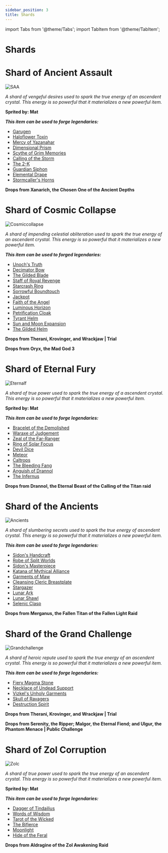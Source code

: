 ```yaml
---
sidebar_position: 3
title: Shards
---
```


import Tabs from '@theme/Tabs';
import TabItem from '@theme/TabItem';

# Shards

<Tabs>
  <TabItem value="Shard of Ancient Assault " label="Shard of Ancient Assault" default>

# Shard of Ancient Assault

![SAA](https://vwiki.valorserver.com/api/item/picture/shard%20of%20ancient%20assault)

<i>A shard of vengeful desires used to spark the true energy of an ascendent crystal. This energy is so powerful that it materializes a new powerful item.</i>

**Sprited by: Mat**

***This item can be used to forge legendaries:***

<ul>
<li> <a href="https://wiki.valorserver.com/docs/items/abilities/sheaths/legendary/garugen">Garugen</a> </li>
<li> <a href="https://wiki.valorserver.com/docs/items/abilities/poisons/legendary/haloflower_toxin">Haloflower Toxin</a> </li>
<li> <a href="https://wiki.valorserver.com/docs/items/armors/lights/legendary/mercy_of_yazanahar">Mercy of Yazanahar</a> </li>
<li> <a href="https://wiki.valorserver.com/docs/items/abilities/prisms/legendary/dimensional_prism">Dimensional Prism</a> </li>
<li> <a href="https://wiki.valorserver.com/docs/items/weapons/katanas/legendary/scythe_of_grim_memories">Scythe of Grim Memories</a> </li>
<li> <a href="https://wiki.valorserver.com/docs/items/abilities/spells/legendary/calling_of_the_storm">Calling of the Storm</a> </li>
<li> <a href="https://wiki.valorserver.com/docs/items/weapons/staves/legendary/the_2_k">The 2-K</a> </li>
<li> <a href="https://wiki.valorserver.com/docs/items/abilities/siphons/legendary/guardian_siphon">Guardian Siphon</a> </li>
<li> <a href="https://wiki.valorserver.com/docs/items/armors/robes/legendary/elemental_drape">Elemental Drape</a> </li>
<li> <a href="https://wiki.valorserver.com/docs/items/rings/legendary/stormcallers_horns">Stormcaller's Horns</a> </li>
</ul>

**Drops from Xanarich, the Chosen One of the Ancient Depths**

  </TabItem>
  <TabItem value="Shard of Cosmic Collapse" label="Shard of Cosmic Collapse">

# Shard of Cosmic Collapse

![Cosmiccollapse](https://vwiki.valorserver.com/api/item/picture/shard%20of%20cosmic%20collapse)

<i>A shard of impending celestial obliteration used to spark the true energy of an ascendent crystal. This energy is so powerful that it materializes a new powerful item.</i>

***This item can be used to forged legendaries:***

<ul>
<li> <a href="https://wiki.valorserver.com/docs/items/abilities/orbs/legendary/unochs_truth">Unoch's Truth</a> </li>
<li> <a href="https://wiki.valorserver.com/docs/items/weapons/bows/legendary/decimator_bow">Decimator Bow</a> </li>
<li> <a href="https://wiki.valorserver.com/docs/items/weapons/daggers/legendary/the_gilded_blade">The Gilded Blade</a> </li>
<li> <a href="https://wiki.valorserver.com/docs/items/weapons/staves/legendary/staff_of_royal_revenge">Staff of Royal Revenge</a> </li>
<li> <a href="https://wiki.valorserver.com/docs/items/rings/legendary/starcrash_ring">Starcrash Ring</a> </li>
<li> <a href="https://wiki.valorserver.com/docs/items/weapons/wands/legendary/sorrowful_boundtouch">Sorrowful Boundtouch</a> </li>
<li> <a href="https://wiki.valorserver.com/docs/items/rings/legendary/jackpot">Jackpot</a> </li>
<li> <a href="https://wiki.valorserver.com/docs/items/weapons/swords/legendary/faith_of_the_angel">Faith of the Angel</a> </li>
<li> <a href="https://wiki.valorserver.com/docs/items/abilities/seals/legendary/luminious_horizon">Luminous Horizon</a> </li>
<li> <a href="https://wiki.valorserver.com/docs/items/abilities/cloaks/legendary/petrification_cloak">Petrification Cloak</a> </li>
<li> <a href="https://wiki.valorserver.com/docs/items/abilities/helms/legendary/tyrant_helm">Tyrant Helm</a> </li>
<li> <a href="https://wiki.valorserver.com/docs/items/abilities/spells/legendary/sun_and_moon_expansion">Sun and Moon Expansion</a> </li>
<li> <a href="https://wiki.valorserver.com/docs/items/abilities/helms/legendary/the_gilded_helm">The Gilded Helm</a> </li>
</ul>

**Drops from Therani, Krovinger, and Wrackjaw | Trial**

**Drops from Oryx, the Mad God 3**

  </TabItem>
  <TabItem value="Shard of Eternal Fury" label="Shard of Eternal Fury">

# Shard of Eternal Fury

![Eternalf](https://vwiki.valorserver.com/api/item/picture/shard%20of%20eternal%20fury)

<i>A shard of true power used to spark the true energy of a ascendent crystal. This energy is so powerful that it materializes a new powerful item.</i>

**Sprited by: Mat**

***This item can be used to forge legendaries:***

<ul>
<li> <a href="https://wiki.valorserver.com/docs/items/rings/legendary/bracelet_of_the_demolished">Bracelet of the Demolished</a> </li>
<li> <a href="https://wiki.valorserver.com/docs/items/weapons/swords/legendary/waraxe_of_judgement">Waraxe of Judgement</a> </li>
<li> <a href="https://wiki.valorserver.com/docs/items/abilities/quivers/legendary/zeal_of_the_far_ranger">Zeal of the Far-Ranger</a> </li>
<li> <a href="https://wiki.valorserver.com/docs/items/rings/legendary/ring_of_solar_focus">Ring of Solar Focus</a> </li>
<li> <a href="https://wiki.valorserver.com/docs/items/abilities/dice/legendary/devil_dice/">Devil Dice</a> </li>
<li> <a href="https://wiki.valorserver.com/docs/items/weapons/wands/legendary/meteor">Meteor</a> </li>
<li> <a href="https://wiki.valorserver.com/docs/items/abilities/traps/legendary/caltrops">Caltrops</a> </li>
<li> <a href="https://wiki.valorserver.com/docs/items/weapons/daggers/legendary/the_bleeding_fang">The Bleeding Fang</a> </li>
<li> <a href="https://wiki.valorserver.com/docs/items/abilities/helms/legendary/anguish_of_drannol">Anguish of Drannol</a> </li>
<li> <a href="https://wiki.valorserver.com/docs/items/armors/lights/legendary/the_infernus">The Infernus</a> </li>
</ul>

**Drops from Drannol, the Eternal Beast of the Calling of the Titan raid**

  </TabItem>
  <TabItem value="Shard of the Ancients" label="Shard of the Ancients">

# Shard of the Ancients

![Ancients](https://vwiki.valorserver.com/api/item/picture/shard%20of%20the%20ancients)

<i>A shard of slumbering secrets used to spark the true energy of ascendent crystal. This energy is so powerful that it materializes a new powerful item.</i>

***This item can be used to forge legendaries:***

<ul>
<li> <a href="https://wiki.valorserver.com/docs/items/armors/robes/legendary/sidons_handcraft">Sidon's Handcraft</a> </li>
<li> <a href="https://wiki.valorserver.com/docs/items/armors/robes/legendary/robe_of_split_worlds">Robe of Split Worlds</a> </li>
<li> <a href="https://wiki.valorserver.com/docs/items/armors/lights/legendary/sidons_masterpiece">Sidon's Masterpiece</a> </li>
<li> <a href="https://wiki.valorserver.com/docs/items/weapons/katanas/legendary/katana_of_mythical_alliance">Katana of Mythical Alliance</a> </li>
<li> <a href="https://wiki.valorserver.com/docs/items/armors/robes/legendary/garments_of_maw">Garments of Maw</a> </li>
<li> <a href="https://wiki.valorserver.com/docs/items/armors/heavys/legendary/cleansing_cleric_breastplate">Cleansing Cleric Breastplate</a> </li>
<li> <a href="https://wiki.valorserver.com/docs/items/weapons/wands/legendary/stargazer">Stargazer</a> </li>
<li> <a href="https://wiki.valorserver.com/docs/items/abilities/scepters/legendary/lunar_ark">Lunar Ark</a> </li>
<li> <a href="https://wiki.valorserver.com/docs/items/armors/robes/legendary/lunar_shawl">Lunar Shawl</a> </li>
<li> <a href="https://wiki.valorserver.com/docs/items/rings/legendary/selenic_clasp">Selenic Clasp</a> </li>
</ul>

**Drops from Merganus, the Fallen Titan of the Fallen Light Raid**

  </TabItem>
  <TabItem value="Shard of the Grand Challenge" label="Shard of the Grand Challenge">

# Shard of the Grand Challenge

![Grandchallenge](https://vwiki.valorserver.com/api/item/picture/shard%20of%20the%20grand%20challenge)

<i>A shard of heroic repute used to spark the true energy of an ascendent crystal. This energy is so powerful that it materializes a new powerful item.</i>

***This item can be used to forge legendaries:***

<ul>
<li> <a href="https://wiki.valorserver.com/docs/items/abilities/talismans/legendary/fiery_magma_stone">Fiery Magma Stone</a> </li>
<li> <a href="https://wiki.valorserver.com/docs/items/rings/legendary/necklace_of_undead_support">Necklace of Undead Support</a> </li>
<li> <a href="https://wiki.valorserver.com/docs/items/armors/robes/legendary/vizkels_unholy_garments">Vizkel's Unholy Garments</a> </li>
<li> <a href="https://wiki.valorserver.com/docs/items/abilities/skulls/legendary/skull_of_ravagers">Skull of Ravagers</a> </li>
<li> <a href="https://wiki.valorserver.com/docs/items/abilities/poisons/legendary/destruction_spirit">Destruction Spirit</a> </li>
</ul>

**Drops from Therani, Krovinger, and Wrackjaw | Trial**

**Drops from Serenity, the Ripper; Malgor, the Eternal Fiend; and Ulgur, the Phantom Menace | Public Challenge**

  </TabItem>
<TabItem value="Shard of Zol Corruption" label="Shard of Zol Corruption">

# Shard of Zol Corruption

![Zolc](https://vwiki.valorserver.com/api/item/picture/shard%20of%20zol%20corruption)

<i>A shard of true power used to spark the true energy of an ascendent crystal. This energy is so powerful that it materializes a new powerful item.</i>

**Sprited by: Mat**

***This item can be used to forge legendaries:***

<ul>
<li> <a href="https://wiki.valorserver.com/docs/items/weapons/daggers/legendary/dagger_of_tindailius/">Dagger of Tindailius</a> </li>
<li> <a href="https://wiki.valorserver.com/docs/items/armors/robes/legendary/words_of_wisdom">Words of Wisdom</a> </li>
<li> <a href="https://wiki.valorserver.com/docs/items/abilities/charms/legendary/tarot_of_the_wicked">Tarot of the Wicked</a> </li>
<li> <a href="https://wiki.valorserver.com/docs/items/weapons/blades/legendary/the_bifierce">The Bifierce</a> </li>
<li> <a href="https://wiki.valorserver.com/docs/items/weapons/wands/legendary/moonlight">Moonlight</a> </li>
<li> <a href="https://wiki.valorserver.com/docs/items/armors/lights/legendary/hide_of_the_feral">Hide of the Feral</a> </li>
</ul>

**Drops from Aldragine of the Zol Awakening Raid**

  </TabItem>
</Tabs>
